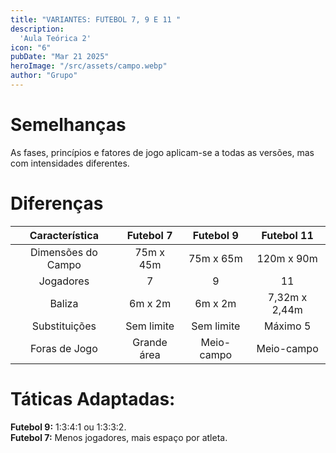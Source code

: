 ```yaml
---
title: "VARIANTES: FUTEBOL 7, 9 E 11 "
description:
  'Aula Teórica 2'
icon: "6"
pubDate: "Mar 21 2025"
heroImage: "/src/assets/campo.webp"
author: "Grupo"
---
```


# Semelhanças 

As fases, princípios e fatores de jogo aplicam-se a todas as versões, mas com intensidades diferentes. 

# Diferenças 

|   Característica  |   Futebol 7  |   Futebol 9  |   Futebol 11 | 
|:-----------------:|:------------:|:------------:|:------------:|
|Dimensões do Campo |   75m x 45m  |   75m x 65m  |   120m x 90m |
|Jogadores          |       7      |      9       |      11      |
|Baliza             |   6m x 2m    |   6m x 2m    |7,32m x 2,44m |
|Substituições      |Sem limite    |Sem limite    |Máximo 5      |
|Foras de Jogo      |Grande área   |Meio-campo    |Meio-campo    |


# Táticas Adaptadas: 

**Futebol 9:** 1:3:4:1 ou 1:3:3:2. 
<br>
**Futebol 7:** Menos jogadores, mais espaço por atleta. 
